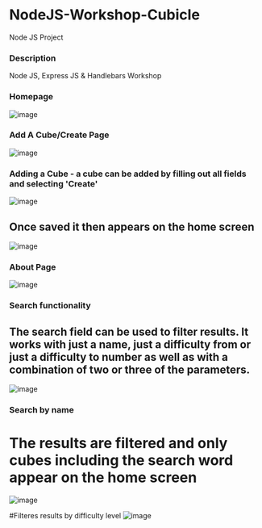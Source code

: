# NodeJS-Workshop-Cubicle
Node JS Project

### Description
Node JS, Express JS & Handlebars Workshop

### Homepage
![image](https://user-images.githubusercontent.com/97334281/213981667-616296b8-5a55-4677-83eb-da24172629f5.png)


### Add A Cube/Create Page
![image](https://user-images.githubusercontent.com/97334281/213988354-af2756b3-86d8-4d87-b231-006ac39ae0db.png)

### Adding a Cube - a cube can be added by filling out all fields and selecting 'Create'
![image](https://user-images.githubusercontent.com/97334281/213988629-50fecc60-df8f-40c6-89d8-2e4273dd32df.png)

## Once saved it then appears on the home screen
![image](https://user-images.githubusercontent.com/97334281/213988718-6a7ccbd3-5576-47cd-bd56-c8cef27e0feb.png)


### About Page
![image](https://user-images.githubusercontent.com/97334281/213988401-dc04bf6a-2cf7-491d-ac86-d7b597074ac3.png)

### Search functionality
## The search field can be used to filter results. It works with just a name, just a difficulty from or just a difficulty to number as well as with a combination of two or three of the parameters. 
![image](https://user-images.githubusercontent.com/97334281/213988929-fe6ca472-d1d8-4ec8-84f4-9ae3b84ee835.png)

### Search by name
# The results are filtered and only cubes including the search word appear on the home screen
![image](https://user-images.githubusercontent.com/97334281/213988997-372ae0ed-de3b-4458-9bd3-fbc057dedbd5.png)

#Filteres results by difficulty level
![image](https://user-images.githubusercontent.com/97334281/213990548-e53c29e6-91f6-4de0-b482-38a01de2e0c9.png)
